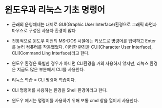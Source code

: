 # 윈도우과 리눅스 기초 명령어
* 근래의 운영체제는 대체로 GUI(Graphic User Interface)환경으로 그래픽 화면과 마우스로 구성된 사용자 환경이 많다
* 전통적으로 윈도우 이전의 MS-DOS 시절에는 키보드로 명령어를 입력하고 Enter를 눌러 컴퓨터를 작동했었다. 
 이러한 환경을 CUI(Character User Interface), CLI(Command Ling Interface)라고 한다.

* 윈도우 환경은 특별한 경우가 아니면 CLI환경을 거의 사용하지 않지만, 리눅스 환경은 지금도 많은 부분에서 CLI를 사용한다.

* 리눅스 학습 = CLI 명령어 학습이다.

* CLI 명령어를 사용하는 환경을 Shell 환경이라고 한다.
* 윈도우 에서는 명령어를 사용하기 위해 보통 cmd 창을 열어서 사용한다.
